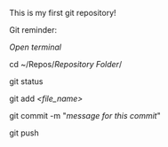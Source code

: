 This is my first git repository!



Git reminder:

*Open terminal*

cd ~/Repos/*Repository Folder*/

git status

git add *<file_name>*

git commit -m "*message for this commit*"

git push